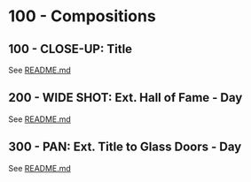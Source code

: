 # 100 - Compositions

## 100 - CLOSE-UP: Title

See [README.md](./100/README.md)

## 200 - WIDE SHOT: Ext. Hall of Fame - Day

See [README.md](./200/README.md)

## 300 - PAN: Ext. Title to Glass Doors - Day

See [README.md](./300/README.md)
